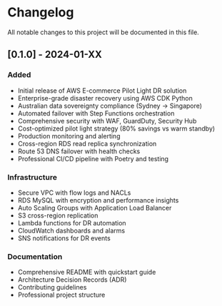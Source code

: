 # Changelog

All notable changes to this project will be documented in this file.

## [0.1.0] - 2024-01-XX

### Added
- Initial release of AWS E-commerce Pilot Light DR solution
- Enterprise-grade disaster recovery using AWS CDK Python
- Australian data sovereignty compliance (Sydney → Singapore)
- Automated failover with Step Functions orchestration
- Comprehensive security with WAF, GuardDuty, Security Hub
- Cost-optimized pilot light strategy (80% savings vs warm standby)
- Production monitoring and alerting
- Cross-region RDS read replica synchronization
- Route 53 DNS failover with health checks
- Professional CI/CD pipeline with Poetry and testing

### Infrastructure
- Secure VPC with flow logs and NACLs
- RDS MySQL with encryption and performance insights
- Auto Scaling Groups with Application Load Balancer
- S3 cross-region replication
- Lambda functions for DR automation
- CloudWatch dashboards and alarms
- SNS notifications for DR events

### Documentation
- Comprehensive README with quickstart guide
- Architecture Decision Records (ADR)
- Contributing guidelines
- Professional project structure